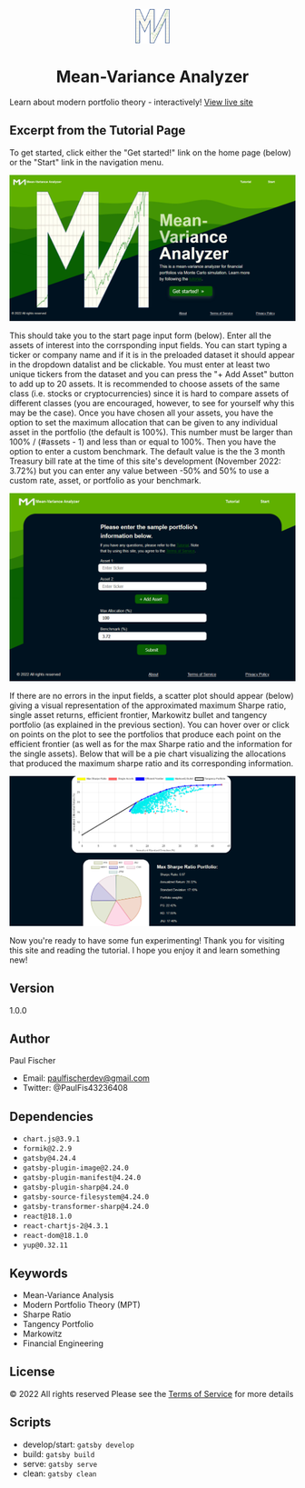 <p align="center">
  <a href="#">
    <img alt="MVA logo" src="./src/favicon.png" width="60" />
  </a>
</p>
<h1 align="center">
  Mean-Variance Analyzer
</h1>

Learn about modern portfolio theory - interactively! <a href="#">View live site</a>

## Excerpt from the Tutorial Page

<p>
  To get started, click either the "Get started!" link on the home page
  (below) or the "Start" link in the navigation menu.
</p>
<img
  src="./src/images/tutorial-home.png"
  alt="MVA home screen"
  width="600"
/>
<p>
  This should take you to the start page input form (below). Enter all
  the assets of interest into the corrsponding input fields. You can
  start typing a ticker or company name and if it is in the preloaded
  dataset it should appear in the dropdown datalist and be clickable.
  You must enter at least two unique tickers from the dataset and you
  can press the "+ Add Asset" button to add up to 20 assets. It is
  recommended to choose assets of the same class (i.e. stocks or
  cryptocurrencies) since it is hard to compare assets of different
  classes (you are encouraged, however, to see for yourself why this may
  be the case). Once you have chosen all your assets, you have the
  option to set the maximum allocation that can be given to any
  individual asset in the portfolio (the default is 100%). This number
  must be larger than 100% / (#assets - 1) and less than or equal to
  100%. Then you have the option to enter a custom benchmark. The
  default value is the the 3 month Treasury bill rate at the time of
  this site's development (November 2022: 3.72%) 
  but you can enter any value between -50% and 50% to use a custom
  rate, asset, or portfolio as your benchmark.
</p>
<img
  src="./src/images/tutorial-input-form.png"
  alt="Start page input form"
  width="600"
/>
<p>
  If there are no errors in the input fields, a scatter plot should
  appear (below) giving a visual representation of the approximated
  maximum Sharpe ratio, single asset returns, efficient frontier,
  Markowitz bullet and tangency portfolio (as explained in the previous
  section). You can hover over or click on points on the plot to see the
  portfolios that produce each point on the efficient frontier (as well
  as for the max Sharpe ratio and the information for the single
  assets). Below that will be a pie chart visualizing the allocations
  that produced the maximum sharpe ratio and its corresponding
  information.
</p>
<img
  src="./src/images/tutorial-optimizer.png"
  alt="Sample Markowitz bullet scatter plot with optimal Sharpe ratio pie chart"
  width="600"
/>
<p>
  Now you're ready to have some fun experimenting! Thank you for
  visiting this site and reading the tutorial. I hope you enjoy it and
  learn something new!
</p>

## Version

1.0.0

## Author

Paul Fischer

- Email: paulfischerdev@gmail.com
- Twitter: @PaulFis43236408

## Dependencies

- `chart.js@3.9.1`
- `formik@2.2.9`
- `gatsby@4.24.4`
- `gatsby-plugin-image@2.24.0`
- `gatsby-plugin-manifest@4.24.0`
- `gatsby-plugin-sharp@4.24.0`
- `gatsby-source-filesystem@4.24.0`
- `gatsby-transformer-sharp@4.24.0`
- `react@18.1.0`
- `react-chartjs-2@4.3.1`
- `react-dom@18.1.0`
- `yup@0.32.11`

## Keywords

- Mean-Variance Analysis
- Modern Portfolio Theory (MPT)
- Sharpe Ratio
- Tangency Portfolio
- Markowitz
- Financial Engineering

## License

© 2022 All rights reserved
Please see the <a href="#">Terms of Service</a> for more details

## Scripts

- develop/start: `gatsby develop`
- build: `gatsby build`
- serve: `gatsby serve`
- clean: `gatsby clean`
